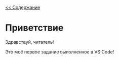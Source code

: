 [<< Содержание](./readme.md)
# Приветствие

Здравствуй, читатель!

Это моё первое задание выполненное в VS Code!
